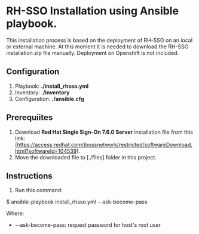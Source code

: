 # RH-SSO Installation using Ansible playbook.
This installation process is based on the deployment of RH-SSO on an local or external machine.
At this moment it is needed to download the RH-SSO installation zip file manually. 
Deployment on Openshift is not included.

## Configuration
1. Playbook: **./install_rhsso.yml**
2. Inventory: **./inventory**
3. Configuration: **./ansible.cfg**

## Prerequiites
1. Download **Red Hat Single Sign-On 7.6.0 Server** installation file from this link: [https://access.redhat.com/jbossnetwork/restricted/softwareDownload.html?softwareId=104539].
2. Move the downloaded file to [./files] folder in this project.

## Instructions
1. Run this command:

$ ansible-playbook install_rhsso.yml --ask-become-pass

Where:
- --ask-become-pass: request password for host's root user

